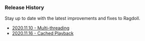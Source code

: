 ### Release History

Stay up to date with the latest improvements and fixes to Ragdoll.

- [2020.11.10 - Multi-threading](/releases/2020.11.10)
- [2020.11.16 - Cached Playback](/releases/2020.11.16)
